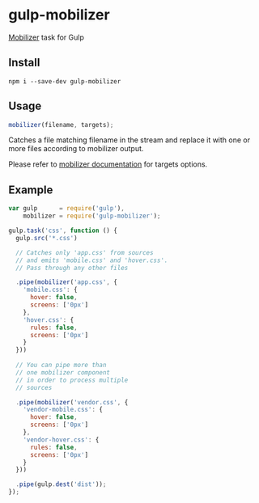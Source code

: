 gulp-mobilizer
==============

[Mobilizer](https://github.com/mcasimir/mobilizer) task for Gulp

## Install

```
npm i --save-dev gulp-mobilizer
```

## Usage

``` js
mobilizer(filename, targets);
```

Catches a file matching filename in the stream and replace it with one or more files according to mobilizer output.

Please refer to [mobilizer documentation](https://github.com/mcasimir/mobilizer) for targets options.

## Example

``` js
var gulp      = require('gulp'),
    mobilizer = require('gulp-mobilizer');

gulp.task('css', function () {
  gulp.src('*.css')

  // Catches only 'app.css' from sources 
  // and emits 'mobile.css' and 'hover.css'.
  // Pass through any other files

  .pipe(mobilizer('app.css', {
    'mobile.css': {
      hover: false,
      screens: ['0px']      
    },
    'hover.css': {
      rules: false,
      screens: ['0px']
    }
  }))
  
  // You can pipe more than 
  // one mobilizer component
  // in order to process multiple 
  // sources

  .pipe(mobilizer('vendor.css', {
    'vendor-mobile.css': {
      hover: false,
      screens: ['0px']
    },
    'vendor-hover.css': {
      rules: false,
      screens: ['0px']
    }
  }))

  .pipe(gulp.dest('dist'));
});
```
